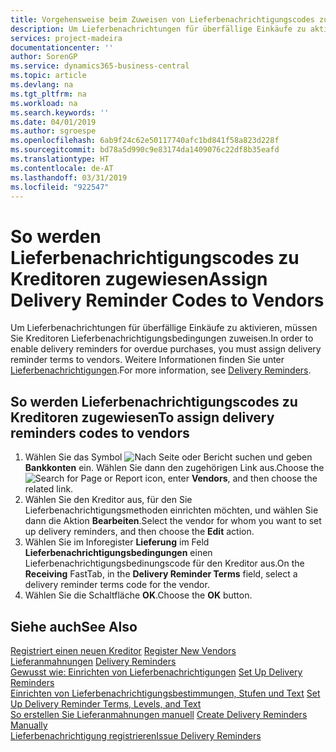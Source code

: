 ```yaml
---
title: Vorgehensweise beim Zuweisen von Lieferbenachrichtigungscodes zu Kreditoren
description: Um Lieferbenachrichtungen für überfällige Einkäufe zu aktivieren, müssen Sie Kreditoren Lieferbenachrichtigungsbedingungen zuweisen.
services: project-madeira
documentationcenter: ''
author: SorenGP
ms.service: dynamics365-business-central
ms.topic: article
ms.devlang: na
ms.tgt_pltfrm: na
ms.workload: na
ms.search.keywords: ''
ms.date: 04/01/2019
ms.author: sgroespe
ms.openlocfilehash: 6ab9f24c62e50117740afc1bd841f58a823d228f
ms.sourcegitcommit: bd78a5d990c9e83174da1409076c22df8b35eafd
ms.translationtype: HT
ms.contentlocale: de-AT
ms.lasthandoff: 03/31/2019
ms.locfileid: "922547"
---
```

# <a name="assign-delivery-reminder-codes-to-vendors"></a><span data-ttu-id="01e19-103">So werden Lieferbenachrichtigungscodes zu Kreditoren zugewiesen</span><span class="sxs-lookup"><span data-stu-id="01e19-103">Assign Delivery Reminder Codes to Vendors</span></span>
<span data-ttu-id="01e19-104">Um Lieferbenachrichtungen für überfällige Einkäufe zu aktivieren, müssen Sie Kreditoren Lieferbenachrichtigungsbedingungen zuweisen.</span><span class="sxs-lookup"><span data-stu-id="01e19-104">In order to enable delivery reminders for overdue purchases, you must assign delivery reminder terms to vendors.</span></span> <span data-ttu-id="01e19-105">Weitere Informationen finden Sie unter [Lieferbenachrichtigungen](delivery-reminders.md).</span><span class="sxs-lookup"><span data-stu-id="01e19-105">For more information, see [Delivery Reminders](delivery-reminders.md).</span></span>  

## <a name="to-assign-delivery-reminders-codes-to-vendors"></a><span data-ttu-id="01e19-106">So werden Lieferbenachrichtigungscodes zu Kreditoren zugewiesen</span><span class="sxs-lookup"><span data-stu-id="01e19-106">To assign delivery reminders codes to vendors</span></span>  

1.  <span data-ttu-id="01e19-107">Wählen Sie das Symbol ![Nach Seite oder Bericht suchen](../../media/ui-search/search_small.png "Nach Seite oder Bericht suchen") und geben **Bankkonten** ein. Wählen Sie dann den zugehörigen Link aus.</span><span class="sxs-lookup"><span data-stu-id="01e19-107">Choose the ![Search for Page or Report](../../media/ui-search/search_small.png "Search for Page or Report icon") icon, enter **Vendors**, and then choose the related link.</span></span>  
2.  <span data-ttu-id="01e19-108">Wählen Sie den Kreditor aus, für den Sie Lieferbenachrichtigungsmethoden einrichten möchten, und wählen Sie dann die Aktion **Bearbeiten**.</span><span class="sxs-lookup"><span data-stu-id="01e19-108">Select the vendor for whom you want to set up delivery reminders, and then choose the **Edit** action.</span></span>  
3.  <span data-ttu-id="01e19-109">Wählen Sie im Inforegister **Lieferung** im Feld **Lieferbenachrichtigungsbedingungen** einen Lieferbenachrichtigungsbedinungscode für den Kreditor aus.</span><span class="sxs-lookup"><span data-stu-id="01e19-109">On the **Receiving** FastTab, in the **Delivery Reminder Terms** field, select a delivery reminder terms code for the vendor.</span></span>  
4.  <span data-ttu-id="01e19-110">Wählen Sie die Schaltfläche **OK**.</span><span class="sxs-lookup"><span data-stu-id="01e19-110">Choose the **OK** button.</span></span>  

## <a name="see-also"></a><span data-ttu-id="01e19-111">Siehe auch</span><span class="sxs-lookup"><span data-stu-id="01e19-111">See Also</span></span>  
 <span data-ttu-id="01e19-112">[Registriert einen neuen Kreditor](../../purchasing-how-register-new-vendors.md) </span><span class="sxs-lookup"><span data-stu-id="01e19-112">[Register New Vendors](../../purchasing-how-register-new-vendors.md) </span></span>  
 <span data-ttu-id="01e19-113">[Lieferanmahnungen](delivery-reminders.md) </span><span class="sxs-lookup"><span data-stu-id="01e19-113">[Delivery Reminders](delivery-reminders.md) </span></span>  
 <span data-ttu-id="01e19-114">[Gewusst wie: Einrichten von Lieferbenachrichtigungen](how-to-set-up-delivery-reminders.md) </span><span class="sxs-lookup"><span data-stu-id="01e19-114">[Set Up Delivery Reminders](how-to-set-up-delivery-reminders.md) </span></span>  
 <span data-ttu-id="01e19-115">[Einrichten von Lieferbenachrichtigungsbestimmungen, Stufen und Text](how-to-set-up-delivery-reminder-terms-levels-and-text.md) </span><span class="sxs-lookup"><span data-stu-id="01e19-115">[Set Up Delivery Reminder Terms, Levels, and Text](how-to-set-up-delivery-reminder-terms-levels-and-text.md) </span></span>  
 <span data-ttu-id="01e19-116">[So erstellen Sie Lieferanmahnungen manuell](how-to-create-delivery-reminders-manually.md) </span><span class="sxs-lookup"><span data-stu-id="01e19-116">[Create Delivery Reminders Manually](how-to-create-delivery-reminders-manually.md) </span></span>  
 [<span data-ttu-id="01e19-117">Lieferbenachrichtigung registrieren</span><span class="sxs-lookup"><span data-stu-id="01e19-117">Issue Delivery Reminders</span></span>](how-to-issue-delivery-reminders.md)
